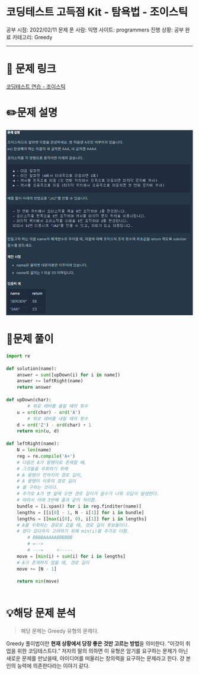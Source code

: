# 코딩테스트 고득점 Kit - 탐욕법 - 조이스틱

공부 시점: 2022/02/11
문제 푼 사람: 익명
사이트: programmers
진행 상황: 공부 완료
카테고리: Greedy

---

# 🔗 문제 링크

[코딩테스트 연습 - 조이스틱](https://programmers.co.kr/learn/courses/30/lessons/42860)

# ✏️문제 설명

![Untitled](img/Untitled.png)

# 📖문제 풀이

```python
import re 

def solution(name):
    answer = sum([upDown(i) for i in name])
    answer += leftRight(name)
    return answer

def upDown(char):
		# 위로 레버를 올릴 때의 횟수
    u = ord(char) - ord('A')
		# 위로 레버를 내릴 때의 횟수
    d = ord('Z') - ord(char) + 1
    return min(u, d)

def leftRight(name):
    N = len(name)
    reg = re.compile('A+')
    # 다음은 A가 뭉탱이로 존재할 때, 
    # 그것들을 우회하기 위해 
    # A 뭉탱이 전까지의 경로 길이,
    # A 뭉탱이 이후의 경로 길이
    # 를 구하는 것이다.
    # 추가로 A가 맨 앞에 오면 경로 길이가 음수가 나와 오답이 발생한다.
    # 따라서 아래 3번째 줄과 같이 처리함.
    bundle = [i.span() for i in reg.finditer(name)]
    lengths = [[i[0] - 1, N - i[1]] for i in bundle]
    lengths = [[max(i[0], 0), i[1]] for i in lengths]
    # A를 우회하는 경로로 갔을 때, 경로 길이 후보들이다.
    # 왔다 갔다까지 고려하기 위해 min(i)를 추가로 더함.
		# BBBBAAAAABBBBBB
		# =-->
		# ---=     <-----
    move = [min(i) + sum(i) for i in lengths]
    # A가 존재하지 않을 때, 경로 길이
    move += [N - 1]
    
    return min(move)
		
```

# 💡해당 문제 분석

> 해당 문제는 Greedy 유형의 문제다.

Greedy 풀이법이란 **현재 상황에서 당장 좋은 것만 고르는 방법**을 의미한다.
”이것이 취업을 위한 코딩테스트다.” 저자의 말의 의하면 이 유형은 암기를 요구하는 문제가 아닌 새로운 문제를 만났을때, 아이디어를 떠올리는 창의력을 요구하는 문제라고 한다. 
걍 본인의 능력에 의존한다라는 이야기 같다.
>